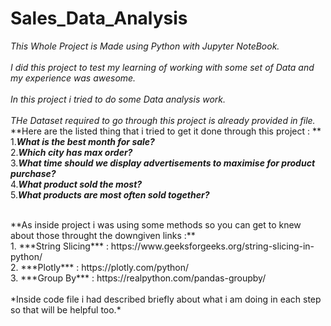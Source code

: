 # Sales_Data_Analysis

*This Whole Project is Made using Python with Jupyter NoteBook.*<br />
<br />
*I did this project to test my learning of working with some set of Data and my experience was awesome.*<br />
<br />
*In this project i tried to do some Data analysis work.*<br />
<br />
*THe Dataset  required to go through this project is already provided in file.*<br />
**Here are the listed thing that i tried to get it done through this project : **
<br />
                                                           1.***What is the best month for sale?***<br />
                                                           2.***Which city has max order?***<br />
                                                           3.***What time should we display advertisements to maximise for product purchase?***<br />
                                                           4.***What product sold the most?***<br />
                                                           5.***What products are most often sold together?***<br />
                                                           
<br />
**As inside project i was using some methods so you can get to knew about those throught the downgiven links :** 
<br />
                                                                                    1. ***String Slicing*** : https://www.geeksforgeeks.org/string-slicing-in-python/   <br />
                                                                                    2. ***Plotly*** : https://plotly.com/python/ <br />
                                                                                    3. ***Group By*** : https://realpython.com/pandas-groupby/   <br />
<br />
*Inside code  file i had described briefly about what i am doing in each step so that will be helpful too.*<br />

                                                                                                                 
